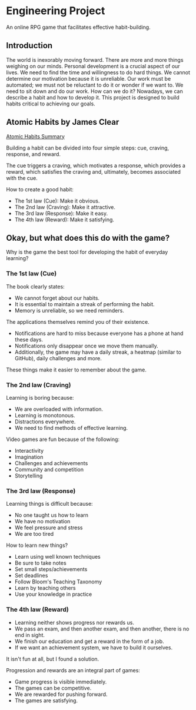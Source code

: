 # Engineering Project

An online RPG game that facilitates effective habit-building.

## Introduction

The world is inexorably moving forward. There are more and more things weighing on our minds.
Personal development is a crucial aspect of our lives. We need to find the time and willingness to do hard things.
We cannot determine our motivation because it is unreliable. 
Our work must be automated; we must not be reluctant to do it or wonder if we want to.
We need to sit down and do our work. How can we do it? Nowadays, we can describe a habit and how to develop it.
This project is designed to build habits critical to achieving our goals.

## Atomic Habits by James Clear

[Atomic Habits Summary](https://jamesclear.com/atomic-habits-summary)

Building a habit can be divided into four simple steps: cue, craving, response, and reward.

The cue triggers a craving, which motivates a response, which provides a reward, which satisfies the craving and,
ultimately, becomes associated with the cue.

How to create a good habit:
- The 1st law (Cue): Make it obvious.
- The 2nd law (Craving): Make it attractive.
- The 3rd law (Response): Make it easy.
- The 4th law (Reward): Make it satisfying.

## Okay, but what does this do with the game?
Why is the game the best tool for developing the habit of everyday learning?

### The 1st law (Cue)
The book clearly states:
- We cannot forget about our habits.
- It is essential to maintain a streak of performing the habit.
- Memory is unreliable, so we need reminders.

The applications themselves remind you of their existence.
- Notifications are hard to miss because everyone has a phone at hand these days.
- Notifications only disappear once we move them manually.
- Additionally, the game may have a daily streak, a heatmap (similar to GitHub), daily challenges and more.

These things make it easier to remember about the game.

### The 2nd law (Craving)
Learning is boring because:
- We are overloaded with information.
- Learning is monotonous.
- Distractions everywhere.
- We need to find methods of effective learning.

Video games are fun because of the following:
- Interactivity
- Imagination
- Challenges and achievements
- Community and competition
- Storytelling

### The 3rd law (Response)
Learning things is difficult because:
- No one taught us how to learn
- We have no motivation
- We feel pressure and stress
- We are too tired

How to learn new things?
- Learn using well known techniques
- Be sure to take notes
- Set small steps/achievements
- Set deadlines
- Follow Bloom's Teaching Taxonomy
- Learn by teaching others
- Use your knowledge in practice

### The 4th law (Reward)

- Learning neither shows progress nor rewards us.
- We pass an exam, and then another exam, and then another, there is no end in sight.
- We finish our education and get a reward in the form of a job.
- If we want an achievement system, we have to build it ourselves.

It isn't fun at all, but I found a solution.

Progression and rewards are an integral part of games:

- Game progress is visible immediately.
- The games can be competitive.
- We are rewarded for pushing forward.
- The games are satisfying.
